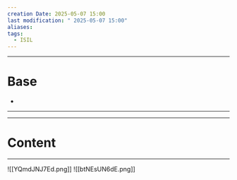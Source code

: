 ```yaml
---
creation Date: 2025-05-07 15:00
last modification: " 2025-05-07 15:00"
aliases: 
tags:
  - ISIL
---
```

___
# Base
- 
___
___
# Content
___
![[YQmdJNJ7Ed.png]]
![[btNEsUN6dE.png]]